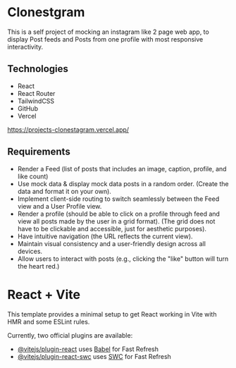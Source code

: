 # Clonestgram

This is a self project of mocking an instagram like 2 page web app, to display Post feeds and Posts from one profile with most responsive interactivity.

## Technologies

- React
- React Router
- TailwindCSS
- GitHub 
- Vercel

https://projects-clonestagram.vercel.app/

## Requirements

- Render a Feed (list of posts that includes an image, caption, profile, and like count)
- Use mock data & display mock data posts in a random order. (Create the data and format it on your own).
- Implement client-side routing to switch seamlessly between the Feed view and a User Profile view.
- Render a profile (should be able to click on a profile through feed and view all posts made by the user in a grid format). (The grid does not have to be clickable and accessible, just for aesthetic purposes).
- Have intuitive navigation (the URL reflects the current view).
- Maintain visual consistency and a user-friendly design across all devices.
- Allow users to interact with posts (e.g., clicking the "like" button will turn the heart red.)

# React + Vite

This template provides a minimal setup to get React working in Vite with HMR and some ESLint rules.

Currently, two official plugins are available:

- [@vitejs/plugin-react](https://github.com/vitejs/vite-plugin-react/blob/main/packages/plugin-react/README.md) uses [Babel](https://babeljs.io/) for Fast Refresh
- [@vitejs/plugin-react-swc](https://github.com/vitejs/vite-plugin-react-swc) uses [SWC](https://swc.rs/) for Fast Refresh
